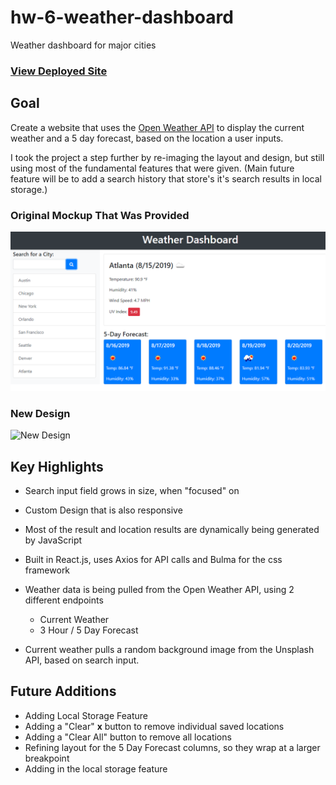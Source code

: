 # hw-6-weather-dashboard
Weather dashboard for major cities

### [View Deployed Site](https://cranky-brattain-60efb5.netlify.app/)


## Goal 
Create a website that uses the [Open Weather API](https://openweathermap.org/api) to display the current weather and a 5 day forecast, based on the location a user inputs.

I took the project a step further by re-imaging the layout and design, but still using most of the fundamental features that were given. (Main future feature will be to add a search history that store's it's search results in local storage.)

### Original Mockup That Was Provided 
![Original Mockup](./assets/06-server-side-apis-homework-demo.png)

### New Design
![New Design](./assets/img/weather-dashboard.gif)

## Key Highlights 
* Search input field grows in size, when "focused" on

* Custom Design that is also responsive 

* Most of the result and location results are dynamically being generated by JavaScript

* Built in React.js, uses Axios for API calls and Bulma for the css framework

* Weather data is being pulled from the Open Weather API, using 2 different endpoints
    * Current Weather 
    * 3 Hour / 5 Day Forecast 

* Current weather pulls a random background image from the Unsplash API, based on search input.


## Future Additions
* Adding Local Storage Feature
* Adding a "Clear" **x** button to remove individual saved locations 
* Adding a "Clear All" button to remove all locations
* Refining layout for the 5 Day Forecast columns, so they wrap at a larger breakpoint 
* Adding in the local storage feature

